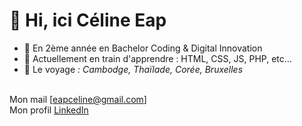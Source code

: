# 👋 Hi, ici Céline Eap
- 🌱 En 2ème année en Bachelor Coding & Digital Innovation
- 📝 Actuellement en train d'apprendre : HTML, CSS, JS, PHP, etc...
- 💞️ Le voyage *: Cambodge, Thaïlade, Corée, Bruxelles*
<br><br>

Mon mail [eapceline@gmail.com] <br>
Mon profil [LinkedIn](https://www.linkedin.com/in/c%C3%A9line-eap)
